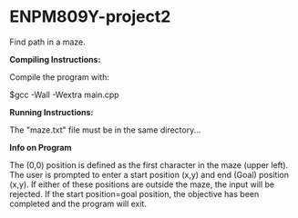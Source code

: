 # ENPM809Y-project2
Find path in a maze. 

**Compiling Instructions:**

Compile the program with:

$gcc -Wall -Wextra main.cpp


**Running Instructions:**

The "maze.txt" file must be in the same directory...


**Info on Program**

The (0,0) position is defined as the first character in the maze (upper left). The user is prompted to enter a start position (x,y) and end (Goal) position (x,y). If either of these positions are outside the maze, the input will be rejected. If the start position=goal position, the objective has been completed and the program will exit.  
